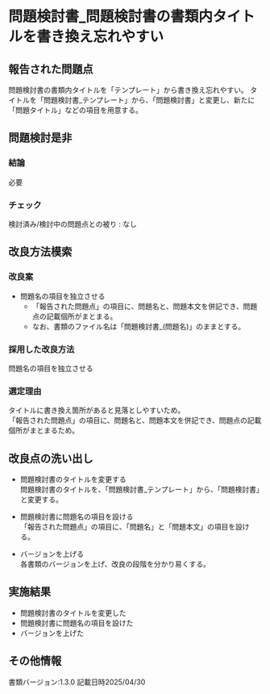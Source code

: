 # 問題検討書_問題検討書の書類内タイトルを書き換え忘れやすい

## 報告された問題点
問題検討書の書類内タイトルを「テンプレート」から書き換え忘れやすい。
タイトルを「問題検討書_テンプレート」から、「問題検討書」と変更し、新たに「問題タイトル」などの項目を用意する。

## 問題検討是非
### 結論
必要
### チェック
検討済み/検討中の問題点との被り : なし

## 改良方法模索
### 改良案
- 問題名の項目を独立させる
    - 「報告された問題点」の項目に、問題名と、問題本文を併記でき、問題点の記載個所がまとまる。
    - なお、書類のファイル名は「問題検討書_(問題名)」のままとする。

### 採用した改良方法
問題名の項目を独立させる
### 選定理由
タイトルに書き換え箇所があると見落としやすいため。  
「報告された問題点」の項目に、問題名と、問題本文を併記でき、問題点の記載個所がまとまるため。

## 改良点の洗い出し
- 問題検討書のタイトルを変更する  
    問題検討書のタイトルを、「問題検討書_テンプレート」から、「問題検討書」と変更する。

- 問題検討書に問題名の項目を設ける  
    「報告された問題点」の項目に、「問題名」と「問題本文」の項目を設ける。

- バージョンを上げる  
    各書類のバージョンを上げ、改良の段階を分かり易くする。

## 実施結果
- 問題検討書のタイトルを変更した
- 問題検討書に問題名の項目を設けた  
- バージョンを上げた

## その他情報
書類バージョン:1.3.0
記載日時2025/04/30
